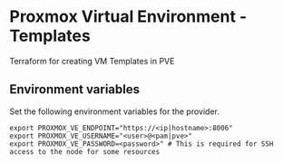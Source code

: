 # Proxmox Virtual Environment - Templates

Terraform for creating VM Templates in PVE

## Environment variables

Set the following environment variables for the provider.

```
export PROXMOX_VE_ENDPOINT="https://<ip|hostname>:8006"
export PROXMOX_VE_USERNAME="<user>@<pam|pve>"
export PROXMOX_VE_PASSWORD=<password>" # This is required for SSH access to the node for some resources
```
